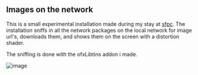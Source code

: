 ## Images on the network
This is a small experimental installation made during my stay at [sfpc](sfpc.io). The installation sniffs in all the network packages on the local network for image url's, downloads them, and shows them on the screen with a distortion shader. 

The sniffing is done with the ofxLibtins addon i made. 

![image](https://raw.githubusercontent.com/HalfdanJ/ImagesOfTheNetwork/master/imagesniffer.gif)
